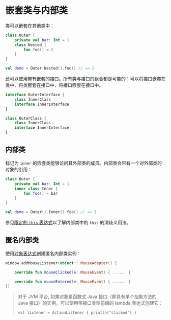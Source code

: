 # 嵌套类与内部类

类可以嵌套在其他类中：

```kotlin
class Outer {
    private val bar: Int = 1
    class Nested {
        fun foo() = 2
    }
}

val demo = Outer.Nested().foo() // == 2
```

还可以使用带有嵌套的接口。所有类与接口的组合都是可能的：可以将接口嵌套在类中、将类嵌套在接口中、将接口嵌套在接口中。

```kotlin
interface OuterInterface {
    class InnerClass
    interface InnerInterface
}

class OuterClass {
    class InnerClass
    interface InnerInterface
}
```

## 内部类

标记为 `inner` 的嵌套类能够访问其外部类的成员。内部类会带有一个对外部类的对象的引用：

```kotlin
class Outer {
    private val bar: Int = 1
    inner class Inner {
        fun foo() = bar
    }
}

val demo = Outer().Inner().foo() // == 1
```

参见[限定的 `this` 表达式](https://book.kotlincn.net/text/this-expressions.html)以了解内部类中的 `this` 的消歧义用法。

## 匿名内部类

使用[对象表达式](https://book.kotlincn.net/text/object-declarations.html#%E5%AF%B9%E8%B1%A1%E8%A1%A8%E8%BE%BE%E5%BC%8F)创建匿名内部类实例：

```kotlin
window.addMouseListener(object : MouseAdapter() {

    override fun mouseClicked(e: MouseEvent) { ...... }

    override fun mouseEntered(e: MouseEvent) { ...... }
})
```

> 对于 JVM 平台, 如果对象是函数式 Java 接口（即具有单个抽象方法的 Java 接口）的实例，可以使用带接口类型前缀的 lambda 表达式创建它：
>
> ```lang-kotlin
> val listener = ActionListener { println("clicked") }
> ```

